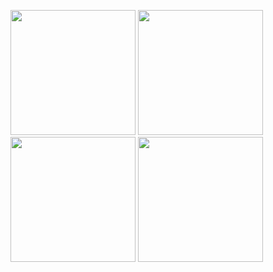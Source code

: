 <p float="left">
  <img src="https://github.com/user-attachments/assets/26e972a0-03ff-4367-b0a1-0ecba0f45723" width="200"/>
  <img src="https://github.com/user-attachments/assets/958b8d92-3750-41fa-b59b-6c2b77e2efc1" width="200"/>
  <img src="https://github.com/user-attachments/assets/ede74fff-a27a-471d-8221-bb719717455a" width="200"/>
  <img src="https://github.com/user-attachments/assets/11a22778-7b99-47c9-a757-d24bae0504d8" width="200"/>
</p>


